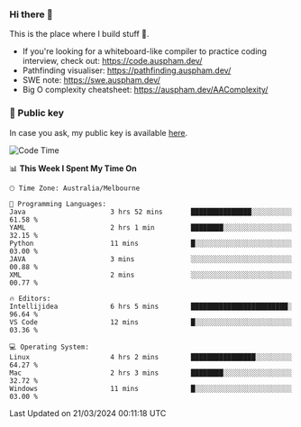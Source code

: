 ### Hi there 👋

This is the place where I build stuff 👀. 

- If you're looking for a whiteboard-like compiler to practice coding interview, check out: https://code.auspham.dev/
- Pathfinding visualiser: https://pathfinding.auspham.dev/
- SWE note: https://swe.auspham.dev/
- Big O complexity cheatsheet: https://auspham.dev/AAComplexity/

### 🔑 Public key

In case you ask, my public key is available [here](https://public.auspham.dev/).

<!--START_SECTION:waka-->
![Code Time](http://img.shields.io/badge/Code%20Time-1%2C227%20hrs%2031%20mins-blue)

📊 **This Week I Spent My Time On** 

```text
🕑︎ Time Zone: Australia/Melbourne

💬 Programming Languages: 
Java                     3 hrs 52 mins       ███████████████░░░░░░░░░░   61.58 % 
YAML                     2 hrs 1 min         ████████░░░░░░░░░░░░░░░░░   32.15 % 
Python                   11 mins             █░░░░░░░░░░░░░░░░░░░░░░░░   03.00 % 
JAVA                     3 mins              ░░░░░░░░░░░░░░░░░░░░░░░░░   00.88 % 
XML                      2 mins              ░░░░░░░░░░░░░░░░░░░░░░░░░   00.77 % 

🔥 Editors: 
Intellijidea             6 hrs 5 mins        ████████████████████████░   96.64 % 
VS Code                  12 mins             █░░░░░░░░░░░░░░░░░░░░░░░░   03.36 % 

💻 Operating System: 
Linux                    4 hrs 2 mins        ████████████████░░░░░░░░░   64.27 % 
Mac                      2 hrs 3 mins        ████████░░░░░░░░░░░░░░░░░   32.72 % 
Windows                  11 mins             █░░░░░░░░░░░░░░░░░░░░░░░░   03.00 % 
```


 Last Updated on 21/03/2024 00:11:18 UTC
<!--END_SECTION:waka-->

<!--
**rockmanvnx6/rockmanvnx6** is a ✨ _special_ ✨ repository because its `README.md` (this file) appears on your GitHub profile.

Here are some ideas to get you started:

- 🔭 I’m currently working on ...
- 🌱 I’m currently learning ...
- 👯 I’m looking to collaborate on ...
- 🤔 I’m looking for help with ...
- 💬 Ask me about ...
- 📫 How to reach me: ...
- 😄 Pronouns: ...
- ⚡ Fun fact: ...
-->
